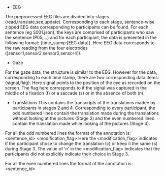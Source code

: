 

* EEG 

The preprocessed EEG files are divided into stages (read,translate,see,update). 
Corresponding to each stage, sentence-wise zipped EEG data corresponding to participants can be found.
For each sentence (eg S001.json), the keys are comprised of participants who saw the sentence (P05,...) and for each participant, the data is presented in the following format: {time_stamp:[EEG data]}. Here EEG data corresponds to the raw reading from the four electrodes ([sensor1,sensor2,sensor3,sensor4]).

* Gaze

For the gaze data, the structure is similar to the EEG. However for the data, corresponding to each time stamp, there are two corresponding data items: {signal,flag}. Here signal points to the position of the eye as recorded on the screen. The flag here corresponds to if the signal was captured in the middle of a fixation (f) or a saccade (s) or in the absence of both (n).

* Translations
This contains the transcripts of the translations madee by participants in stages 2 and 4. Corresponding to every participant, the odd numbered lines contain the translation made during the translations without looking at the pictures (Stage 2) and the even numbered lined contain the translation made while looking at the pictures (Stage 4). 

For all the odd numbered lines the format of the annotation is:
<sentence_id>	<stage>	<modification_flag>	<translation>
Here the <modification_flag> indicates if the participant chose to change the translation (c) or keep it the same (s) during Stage 3. The value of 'n' in the <modification_flag> indicates that the participants did not explicitly indicate their choice in Stage 3.

For all the even numbered lines the format of the annotation is:
<sentence_id>	<stage>	<translation>

